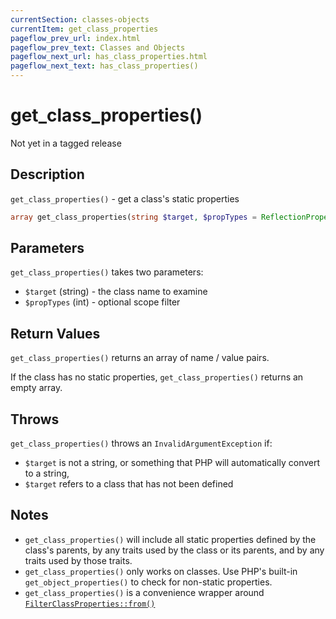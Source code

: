 ```yaml
---
currentSection: classes-objects
currentItem: get_class_properties
pageflow_prev_url: index.html
pageflow_prev_text: Classes and Objects
pageflow_next_url: has_class_properties.html
pageflow_next_text: has_class_properties()
---
```


# get_class_properties()

<div class="callout warning" markdown="1">
Not yet in a tagged release
</div>

## Description

`get_class_properties()` - get a class's static properties

```php
array get_class_properties(string $target, $propTypes = ReflectionProperty::IS_PUBLIC);
```

## Parameters

`get_class_properties()` takes two parameters:

* `$target` (string) - the class name to examine
* `$propTypes` (int) - optional scope filter

## Return Values

`get_class_properties()` returns an array of name / value pairs.

If the class has no static properties, `get_class_properties()` returns an empty array.

## Throws

`get_class_properties()` throws an `InvalidArgumentException` if:

* `$target` is not a string, or something that PHP will automatically convert to a string,
* `$target` refers to a class that has not been defined

## Notes

* `get_class_properties()` will include all static properties defined by the class's parents, by any traits used by the class or its parents, and by any traits used by those traits.
* `get_class_properties()` only works on classes. Use PHP's built-in `get_object_properties()` to check for non-static properties.
* `get_class_properties()` is a convenience wrapper around [`FilterClassProperties::from()`](FilterClassProperties.html)
